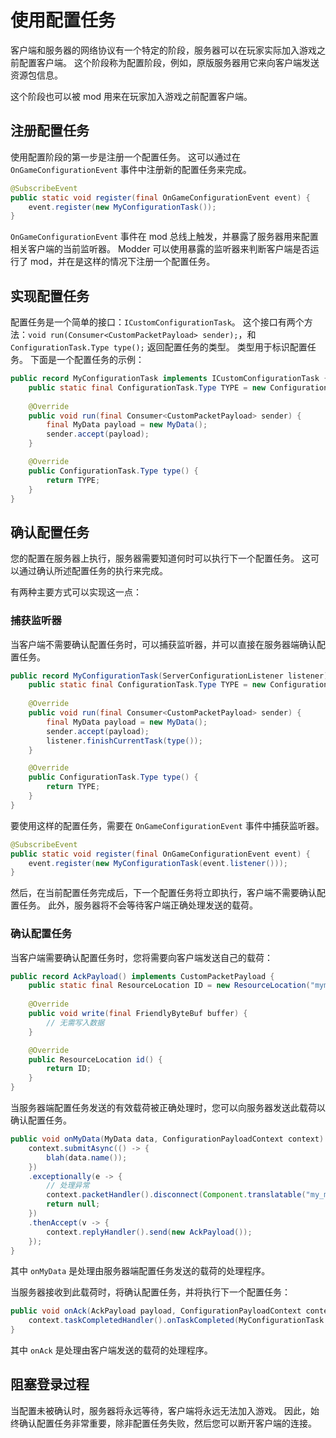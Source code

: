 # 使用配置任务

客户端和服务器的网络协议有一个特定的阶段，服务器可以在玩家实际加入游戏之前配置客户端。
这个阶段称为配置阶段，例如，原版服务器用它来向客户端发送资源包信息。

这个阶段也可以被 mod 用来在玩家加入游戏之前配置客户端。

## 注册配置任务
使用配置阶段的第一步是注册一个配置任务。
这可以通过在 `OnGameConfigurationEvent` 事件中注册新的配置任务来完成。
```java
@SubscribeEvent
public static void register(final OnGameConfigurationEvent event) {
    event.register(new MyConfigurationTask());
}
```
`OnGameConfigurationEvent` 事件在 mod 总线上触发，并暴露了服务器用来配置相关客户端的当前监听器。
Modder 可以使用暴露的监听器来判断客户端是否运行了 mod，并在是这样的情况下注册一个配置任务。

## 实现配置任务
配置任务是一个简单的接口：`ICustomConfigurationTask`。
这个接口有两个方法：`void run(Consumer<CustomPacketPayload> sender);`，和 `ConfigurationTask.Type type();` 返回配置任务的类型。
类型用于标识配置任务。
下面是一个配置任务的示例：
```java
public record MyConfigurationTask implements ICustomConfigurationTask {
    public static final ConfigurationTask.Type TYPE = new ConfigurationTask.Type(new ResourceLocation("mymod:my_task"));
    
    @Override
    public void run(final Consumer<CustomPacketPayload> sender) {
        final MyData payload = new MyData();
        sender.accept(payload);
    }

    @Override
    public ConfigurationTask.Type type() {
        return TYPE;
    }
}
```

## 确认配置任务
您的配置在服务器上执行，服务器需要知道何时可以执行下一个配置任务。
这可以通过确认所述配置任务的执行来完成。

有两种主要方式可以实现这一点：

### 捕获监听器
当客户端不需要确认配置任务时，可以捕获监听器，并可以直接在服务器端确认配置任务。
```java
public record MyConfigurationTask(ServerConfigurationListener listener) implements ICustomConfigurationTask {
    public static final ConfigurationTask.Type TYPE = new ConfigurationTask.Type(new ResourceLocation("mymod:my_task"));
    
    @Override
    public void run(final Consumer<CustomPacketPayload> sender) {
        final MyData payload = new MyData();
        sender.accept(payload);
        listener.finishCurrentTask(type());
    }

    @Override
    public ConfigurationTask.Type type() {
        return TYPE;
    }
}
```
要使用这样的配置任务，需要在 `OnGameConfigurationEvent` 事件中捕获监听器。
```java
@SubscribeEvent
public static void register(final OnGameConfigurationEvent event) {
    event.register(new MyConfigurationTask(event.listener()));
}
```
然后，在当前配置任务完成后，下一个配置任务将立即执行，客户端不需要确认配置任务。
此外，服务器将不会等待客户端正确处理发送的载荷。

### 确认配置任务
当客户端需要确认配置任务时，您将需要向客户端发送自己的载荷：
```java
public record AckPayload() implements CustomPacketPayload {
    public static final ResourceLocation ID = new ResourceLocation("mymod:ack");
    
    @Override
    public void write(final FriendlyByteBuf buffer) {
        // 无需写入数据
    }

    @Override
    public ResourceLocation id() {
        return ID;
    }
}
```
当服务器端配置任务发送的有效载荷被正确处理时，您可以向服务器发送此载荷以确认配置任务。
```java
public void onMyData(MyData data, ConfigurationPayloadContext context) {
    context.submitAsync(() -> {
        blah(data.name());
    })
    .exceptionally(e -> {
        // 处理异常
        context.packetHandler().disconnect(Component.translatable("my_mod.configuration.failed", e.getMessage()));
        return null;
    })
    .thenAccept(v -> {
        context.replyHandler().send(new AckPayload());
    });     
}
```
其中 `onMyData` 是处理由服务器端配置任务发送的载荷的处理程序。

当服务器接收到此载荷时，将确认配置任务，并将执行下一个配置任务：
```java
public void onAck(AckPayload payload, ConfigurationPayloadContext context) {
    context.taskCompletedHandler().onTaskCompleted(MyConfigurationTask.TYPE);
}
```
其中 `onAck` 是处理由客户端发送的载荷的处理程序。

## 阻塞登录过程
当配置未被确认时，服务器将永远等待，客户端将永远无法加入游戏。
因此，始终确认配置任务非常重要，除非配置任务失败，然后您可以断开客户端的连接。
